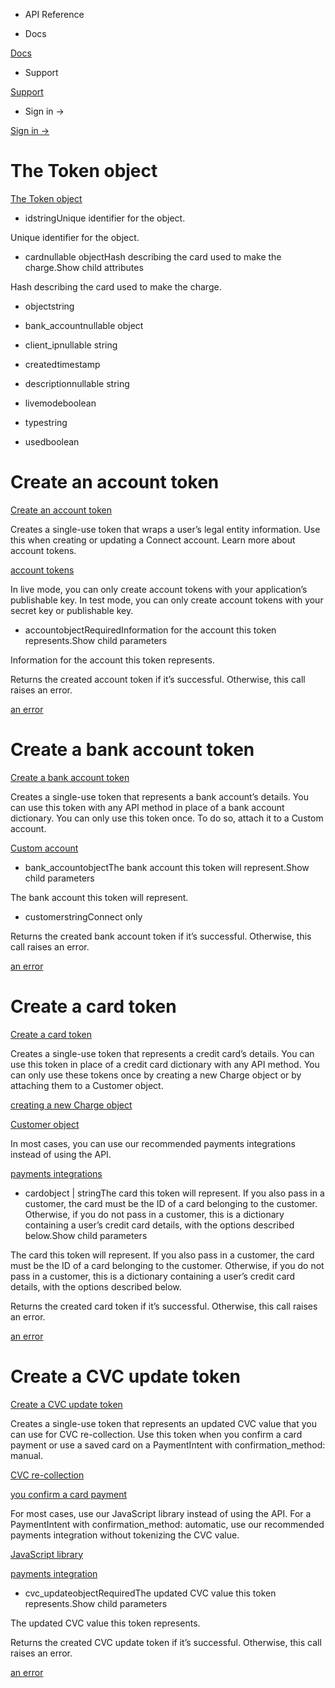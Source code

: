 - API Reference

- Docs

[Docs](/)

- Support

[Support](https://support.stripe.com)

- Sign in →

[Sign in →](https://dashboard.stripe.com/login)

# The Token object

[The Token object](/api/tokens/object)

- idstringUnique identifier for the object.

Unique identifier for the object.

- cardnullable objectHash describing the card used to make the charge.Show child attributes

Hash describing the card used to make the charge.

- objectstring

- bank_accountnullable object

- client_ipnullable string

- createdtimestamp

- descriptionnullable string

- livemodeboolean

- typestring

- usedboolean

# Create an account token

[Create an account token](/api/tokens/create_account)

Creates a single-use token that wraps a user’s legal entity information. Use this when creating or updating a Connect account. Learn more about account tokens.

[account tokens](/connect/account-tokens)

In live mode, you can only create account tokens with your application’s publishable key. In test mode, you can only create account tokens with your secret key or publishable key.

- accountobjectRequiredInformation for the account this token represents.Show child parameters

Information for the account this token represents.

Returns the created account token if it’s successful. Otherwise, this call raises an error.

[an error](#errors)

# Create a bank account token

[Create a bank account token](/api/tokens/create_bank_account)

Creates a single-use token that represents a bank account’s details. You can use this token with any API method in place of a bank account dictionary. You can only use this token once. To do so, attach it to a Custom account.

[Custom account](#accounts)

- bank_accountobjectThe bank account this token will represent.Show child parameters

The bank account this token will represent.

- customerstringConnect only

Returns the created bank account token if it’s successful. Otherwise, this call raises an error.

[an error](#errors)

# Create a card token

[Create a card token](/api/tokens/create_card)

Creates a single-use token that represents a credit card’s details. You can use this token in place of a credit card dictionary with any API method. You can only use these tokens once by creating a new Charge object or by attaching them to a Customer object.

[creating a new Charge object](#create_charge)

[Customer object](#create_customer)

In most cases, you can use our recommended payments integrations instead of using the API.

[payments integrations](/payments)

- cardobject | stringThe card this token will represent. If you also pass in a customer, the card must be the ID of a card belonging to the customer. Otherwise, if you do not pass in a customer, this is a dictionary containing a user’s credit card details, with the options described below.Show child parameters

The card this token will represent. If you also pass in a customer, the card must be the ID of a card belonging to the customer. Otherwise, if you do not pass in a customer, this is a dictionary containing a user’s credit card details, with the options described below.

Returns the created card token if it’s successful. Otherwise, this call raises an error.

[an error](#errors)

# Create a CVC update token

[Create a CVC update token](/api/tokens/create_cvc_update)

Creates a single-use token that represents an updated CVC value that you can use for CVC re-collection. Use this token when you confirm a card payment or use a saved card on a PaymentIntent with confirmation_method: manual.

[CVC re-collection](/payments/accept-a-payment-synchronously#web-recollect-cvc)

[you confirm a card payment](/api/payment_intents/confirm#confirm_payment_intent-payment_method_options-card-cvc_token)

For most cases, use our JavaScript library instead of using the API. For a PaymentIntent with confirmation_method: automatic, use our recommended payments integration without tokenizing the CVC value.

[JavaScript library](/js/tokens/create_token?type=cvc_update)

[payments integration](/payments/save-during-payment#web-recollect-cvc)

- cvc_updateobjectRequiredThe updated CVC value this token represents.Show child parameters

The updated CVC value this token represents.

Returns the created CVC update token if it’s successful. Otherwise, this call raises an error.

[an error](#errors)
